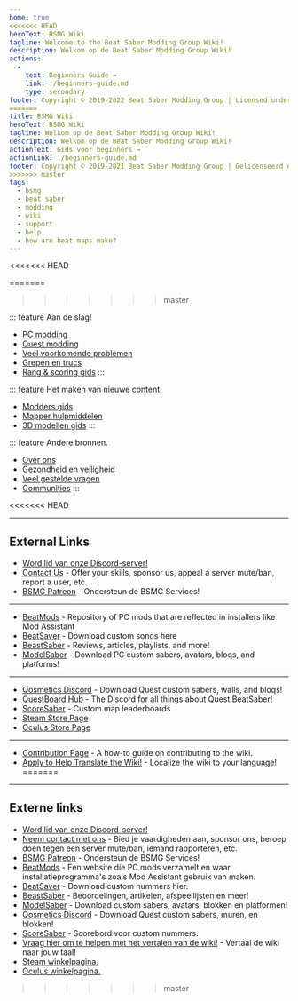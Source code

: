 ```yaml
---
home: true
<<<<<<< HEAD
heroText: BSMG Wiki
tagline: Welcome to the Beat Saber Modding Group Wiki!
description: Welkom op de Beat Saber Modding Group Wiki!
actions:
  - 
    text: Beginners Guide →
    link: ./beginners-guide.md
    type: secondary
footer: Copyright © 2019-2022 Beat Saber Modding Group | Licensed under CC BY-NC-SA 4.0
=======
title: BSMG Wiki
heroText: BSMG Wiki
tagline: Welkom op de Beat Saber Modding Group Wiki!
description: Welkom op de Beat Saber Modding Group Wiki!
actionText: Gids voor beginners →
actionLink: ./beginners-guide.md
footer: Copyright © 2019-2021 Beat Saber Modding Group | Gelicenseerd onder CC BY-NC-SA 4.0
>>>>>>> master
tags:
  - bsmg
  - beat saber
  - modding
  - wiki
  - support
  - help
  - how are beat maps make?
---
```


<<<<<<< HEAD
<!-- markdownlint-disable MD041 -->
=======
>>>>>>> master
<!-- markdownlint-disable MD033 -->
<div class='features'>

::: feature Aan de slag!
* [PC modding](./pc-modding.md)
* [Quest modding](./quest-modding.md)
* [Veel voorkomende problemen](./support/)
* [Grepen en trucs](./grips-and-tricks.md)
* [Rang & scoring gids](./ranking-guide.md)
:::

::: feature Het maken van nieuwe content.
* [Modders gids](/nl/modding/)
* [Mapper hulpmiddelen](/nl/mapping/)
* [3D modellen gids](/nl/models/)
:::

::: feature Andere bronnen.
* [Over ons](/nl/about/)
* [Gezondheid en veiligheid](./health-and-safety.md)
* [Veel gestelde vragen](/nl/faq/)
* [Communities](/nl/communities/)
:::

</div>
<<<<<<< HEAD

---

<h2 class='noborder'>External Links</h2>
<!-- markdownlint-enable MD033 -->

* [Word lid van onze Discord-server!](https://discord.gg/beatsabermods)
* [Contact Us](https://bsmg.dev/contact) - Offer your skills, sponsor us, appeal a server mute/ban, report a user, etc.
* [BSMG Patreon](https://www.patreon.com/beatsabermods) - Ondersteun de BSMG Services!

---

* [BeatMods](https://beatmods.com) - Repository of PC mods that are reflected in installers like Mod Assistant
* [BeatSaver](https://beatsaver.com/) - Download custom songs here
* [BeastSaber](https://bsaber.com/) - Reviews, articles, playlists, and more!
* [ModelSaber](https://modelsaber.com/) - Download PC custom sabers, avatars, bloqs, and platforms!

---

* [Qosmetics Discord](https://discord.gg/qosmetics) - Download Quest custom sabers, walls, and bloqs!
* [QuestBoard Hub](https://discord.gg/d6DyW9v) - The Discord for all things about Quest BeatSaber!
* [ScoreSaber](https://scoresaber.com/) - Custom map leaderboards
* [Steam Store Page](https://store.steampowered.com/app/620980/Beat_Saber/)
* [Oculus Store Page](https://www.oculus.com/experiences/rift/1304877726278670/)

---

* [Contribution Page](https://docs.google.com/document/d/1r6IP6l3uo8rc__GxfLkpaToxheeXotdYaKEj3oWB2js/edit?usp=sharing) - A how-to guide on contributing to the wiki.
* [Apply to Help Translate the Wiki!](https://forms.gle/e3BqA3poMjESARe76) - Localize the wiki to your language!
=======
<!-- markdownlint-enable MD033 -->

---

## Externe links

* [Word lid van onze Discord-server!](https://discord.gg/beatsabermods)
* [Neem contact met ons](https://bsmg.dev/contact) - Bied je vaardigheden aan, sponsor ons, beroep doen tegen een server mute/ban, iemand rapporteren, etc.
* [BSMG Patreon](https://www.patreon.com/beatsabermods) - Ondersteun de BSMG Services!
* [BeatMods](https://beatmods.com) - Een website die PC mods verzamelt en waar installatieprogramma's zoals Mod Assistant gebruik van maken.
* [BeatSaver](https://beatsaver.com/) - Download custom nummers hier.
* [BeastSaber](https://bsaber.com/) - Beoordelingen, artikelen, afspeellijsten en meer!
* [ModelSaber](https://modelsaber.com/) - Download custom sabers, avatars, blokken en platformen!
* [Qosmetics Discord](https://discord.gg/qosmetics) - Download Quest custom sabers, muren, en blokken!
* [ScoreSaber](https://scoresaber.com/) - Scorebord voor custom nummers.
* [Vraag hier om te helpen met het vertalen van de wiki!](https://forms.gle/e3BqA3poMjESARe76) - Vertaal de wiki naar jouw taal!
* [Steam winkelpagina.](https://store.steampowered.com/app/620980/Beat_Saber/)
* [Oculus winkelpagina.](https://www.oculus.com/experiences/rift/1304877726278670/)
>>>>>>> master
